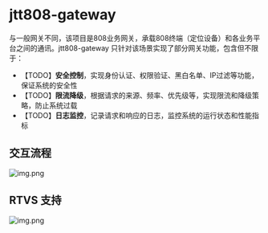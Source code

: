 # jtt808-gateway

与一般网关不同，该项目是808业务网关，承载808终端（定位设备）和各业务平台之间的通讯。jtt808-gateway 只针对该场景实现了部分网关功能，包含但不限于：

- 【TODO】**安全控制**，实现身份认证、权限验证、黑白名单、IP过滤等功能，保证系统的安全性
- 【TODO】**限流降级**，根据请求的来源、频率、优先级等，实现限流和降级策略，防止系统过载
- 【TODO】**日志监控**，记录请求和响应的日志，监控系统的运行状态和性能指标

## 交互流程
![img.png](http://cdn-0.plantuml.com/plantuml/png/SoWkIImgAStDuKeloYyjK7Y-k-FvwlNFroryFg6DIq71FLp1HbTN8I0diIGjloZNIY6vA3Mn9BLOeIIrA9TB0GYGjJtRlE9fMmzG60H2W2eKT7NjW6POAHIb5fQc5fT0fHAJIpBBWCO0fI0YG0P8ALWFI75nGNvUSIfKBYKLNNrgNWgGXZWAnPBS_B9KYDD0Ib2yzB9poxEvpN0lGQrAB2t9u49r42x7e3a4quQd-vjVRD-CRaD6AZ1yau21HZLhrirwihSNtPgS_EJ4aipyF5os868mCIynfx8uinZ8I05QMv1VL9APbuwa3wuMFVvnkXCkJvAl7804CE410000)

## RTVS 支持
![img.png](http://cdn-0.plantuml.com/plantuml/png/SoWkIImgAStDuKeloYyjK7YwRjwpwTlqd_QrFUtVz69vsyj54vzjRNo-efihA2GiM45Nrqx1FTnAmICa942XABMmDBMuXCiz72mUabgKQwLWK65fQ62e3wIC30ovG69WIP1kAo0Pm9MQby85jUpP_AKlrYzwsZ7znS8LnDY2C2YtE5qXCmN3PYC3KuILxk4WCKEW65nlQafciPM2TsgbbOA_SqIyVv2BQv2ddvj_VFIpdlQdwsPvkiJ6v8KbvfIcMYc4PQQavliNfQGMEIPdlzYxnYlOtm_gF8HHHQc9AQWgmVvp01B0C0K0)

